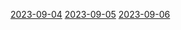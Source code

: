 [2023-09-04](https://lab.ssafy.com/s09-bigdata-dist-sub2/S09P22E101/-/blob/master/태환/20230904.md)
[2023-09-05](https://lab.ssafy.com/s09-bigdata-dist-sub2/S09P22E101/-/blob/master/태환/20230905.md)
[2023-09-06](https://lab.ssafy.com/s09-bigdata-dist-sub2/S09P22E101/-/blob/master/태환/20230906.md)
